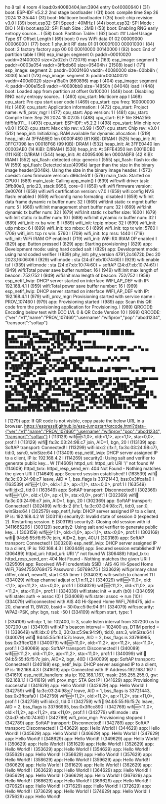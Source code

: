 ho 8 tail 4 room 4
load:0x40080404,len:3904
entry 0x40080640
I (31) boot: ESP-IDF v5.2.2 2nd stage bootloader
I (31) boot: compile time Sep 26 2024 13:35:44
I (31) boot: Multicore bootloader
I (35) boot: chip revision: v3.0
I (39) boot.esp32: SPI Speed      : 40MHz
I (44) boot.esp32: SPI Mode       : DIO
I (48) boot.esp32: SPI Flash Size : 2MB
I (53) boot: Enabling RNG early entropy source...
I (58) boot: Partition Table:
I (62) boot: ## Label            Usage          Type ST Offset   Length
I (69) boot:  0 nvs              WiFi data        01 02 00009000 00006000
I (77) boot:  1 phy_init         RF data          01 01 0000f000 00001000
I (84) boot:  2 factory          factory app      00 00 00010000 00140000
I (92) boot: End of partition table
I (96) esp_image: segment 0: paddr=00010020 vaddr=3f400020 size=2a02ch (172076) map
I (163) esp_image: segment 1: paddr=0003a054 vaddr=3ffbdb60 size=05404h ( 21508) load
I (171) esp_image: segment 2: paddr=0003f460 vaddr=40080000 size=00bb8h (  3000) load
I (173) esp_image: segment 3: paddr=00040020 vaddr=400d0020 size=a15a0h (660896) map
I (404) esp_image: segment 4: paddr=000e15c8 vaddr=40080bb8 size=14850h ( 84048) load
I (448) boot: Loaded app from partition at offset 0x10000
I (448) boot: Disabling RNG early entropy source...
I (460) cpu_start: Multicore app
I (468) cpu_start: Pro cpu start user code
I (469) cpu_start: cpu freq: 160000000 Hz
I (469) cpu_start: Application information:
I (472) cpu_start: Project name:     wifi_prov_mgr
I (477) cpu_start: App version:      1
I (481) cpu_start: Compile time:     Sep 26 2024 15:02:05
I (488) cpu_start: ELF file SHA256:  fdf5fa911...
I (493) cpu_start: ESP-IDF:          v5.2.2
I (498) cpu_start: Min chip rev:     v0.0
I (502) cpu_start: Max chip rev:     v3.99
I (507) cpu_start: Chip rev:         v3.0
I (512) heap_init: Initializing. RAM available for dynamic allocation:
I (519) heap_init: At 3FFAE6E0 len 0000F480 (61 KiB): DRAM
I (525) heap_init: At 3FFC7098 len 00018F68 (99 KiB): DRAM
I (532) heap_init: At 3FFE0440 len 00003AE0 (14 KiB): D/IRAM
I (538) heap_init: At 3FFE4350 len 0001BCB0 (111 KiB): D/IRAM
I (544) heap_init: At 40095408 len 0000ABF8 (42 KiB): IRAM
I (552) spi_flash: detected chip: generic
I (555) spi_flash: flash io: dio
W (559) spi_flash: Detected size(4096k) larger than the size in the binary image header(2048k). Using the size in the binary image header.
I (573) coexist: coex firmware version: d96c1e51f
I (579) main_task: Started on CPU0
I (589) main_task: Calling app_main()
I (639) wifi:wifi driver task: 3ffb80e0, prio:23, stack:6656, core=0
I (659) wifi:wifi firmware version: 3e0076f
I (659) wifi:wifi certification version: v7.0
I (659) wifi:config NVS flash: enabled
I (659) wifi:config nano formating: disabled
I (659) wifi:Init data frame dynamic rx buffer num: 32
I (669) wifi:Init static rx mgmt buffer num: 5
I (669) wifi:Init management short buffer num: 32
I (669) wifi:Init dynamic tx buffer num: 32
I (679) wifi:Init static rx buffer size: 1600
I (679) wifi:Init static rx buffer num: 10
I (689) wifi:Init dynamic rx buffer num: 32
I (689) wifi_init: rx ba win: 6
I (689) wifi_init: tcpip mbox: 32
I (699) wifi_init: udp mbox: 6
I (699) wifi_init: tcp mbox: 6
I (699) wifi_init: tcp tx win: 5760
I (709) wifi_init: tcp rx win: 5760
I (709) wifi_init: tcp mss: 1440
I (719) wifi_init: WiFi IRAM OP enabled
I (719) wifi_init: WiFi RX IRAM OP enabled
I (829) app: Button pressed
I (829) app: Starting provisioning
I (829) app: Development mode: using hard coded salt
I (829) app: Development mode: using hard coded verifier
I (839) phy_init: phy_version 4791,2c4672b,Dec 20 2023,16:06:06
I (929) wifi:mode : sta (24:d7:eb:10:74:60)
I (929) wifi:enable tsf
I (939) wifi:mode : sta (24:d7:eb:10:74:60) + softAP (24:d7:eb:10:74:61)
I (949) wifi:Total power save buffer number: 16
I (949) wifi:Init max length of beacon: 752/752
I (949) wifi:Init max length of beacon: 752/752
I (959) esp_netif_lwip: DHCP server started on interface WIFI_AP_DEF with IP: 192.168.4.1
I (959) wifi:Total power save buffer number: 16
I (969) esp_netif_lwip: DHCP server started on interface WIFI_AP_DEF with IP: 192.168.4.1
I (979) wifi_prov_mgr: Provisioning started with service name : PROV_107460 
I (979) app: Provisioning started
I (989) app: Scan this QR code from the provisioning application for Provisioning.
I (989) QRCODE: Encoding below text with ECC LVL 0 & QR Code Version 10
I (999) QRCODE: {"ver":"v1","name":"PROV_107460","username":"wifiprov","pop":"abcd1234","transport":"softap"}

  █▀▀▀▀▀█ █  ▄▄ ▀▀█▄▄▄█▄▀▀▄▄▀▀  █▀▀▀▀▀█
  █ ███ █ ██▄ █▄█▄▀▀▀▀▄▀▀█▄▄ ▄█ █ ███ █   
  █ ▀▀▀ █ ▄██ ▀▀▀▀▀  ▄▀█▄▀ ▀█▀  █ ▀▀▀ █   
  ▀▀▀▀▀▀▀ ▀ █▄▀ ▀ █▄▀ ▀▄▀▄▀ ▀▄█ ▀▀▀▀▀▀▀
  █▀ ▄▀█▀ ▄▄▀ ▀▄ ▄ ▀█▀▄▀██▀▄ ▄▀▄ █▄▀▀▀▀   
  ▀ ▀█▄ ▀▄▀ █ ▄ ▀▀█▄  ▄▄▄▀▄ █▀▀██ ▀█▄█▄
  ▄▄▀▄▀▄▀▀█ █▀▄▄▄█▀██▀▀▀ ▄▀▄ ▄▀ ▀█▄▀█▄▀   
  ▀  ▀██▀   ▀█▀ ▄▀██▀▄▀▄██▀▀▄█▀█▄█ █▄
  ▄█ ▄█ ▀██▀▀ ▀▄ ▄ ▀█▀▀█ █▀▄▄▄▀██▀▄ ▀▀▀   
  ▄▄▀ ▄█▀ ▄ ▄ ▄  █▀▄ ▄ █▄▀█ █▀ █ █▄▀▄▄▄
  ██▀ █ ▀█ ▀▀▀▄▄█▄█▀ ▀▀▀ ▄ ▄ ▄▀██▀▄█▀█▀
  ▀█▄▀▄▀▀ ▀ ▄█▀▀ ▀██▀ ▀▄█▀ ▀ ███▄▀ █▄▄▄
  ▄▄▀█▄▄▀██ ▄ ▀  ▄█▀ ▀▀▀█▄█ ▄▄▀▀█▀▄▀▀ ▀
    ▄▄▀█▀▀█▄▀ ▄ █▀ ▄ ▄ ██▀ ▀▀█▄ █▄█▄█▀▄
  ▀▀▀ ▀ ▀▀▄██▀▄▀██▄▀▄▀██▀█▄▄▄▄█▀▀▀█ ▀▄
  █▀▀▀▀▀█ ▄▀▀█▀█▀███▄▄ ▄ ▀  ▄▄█ ▀ ██▄
  █ ███ █ ▀▀  ▀█▄▄██▄ ▄▀█▄█ ▄▄████▀▄██▄
  █ ▀▀▀ █ ▄▀▀ ▄ ▄▀▄▄▀▄ ████ █ ▄  ▀▄██▄
  ▀▀▀▀▀▀▀ ▀  ▀ ▀▀ ▀▀ ▀▀▀  ▀  ▀   ▀▀ ▀▀▀


I (1279) app: If QR code is not visible, copy paste the below URL in a browser.
https://espressif.github.io/esp-jumpstart/qrcode.html?data={"ver":"v1","name":"PROV_107460","username":"wifiprov","pop":"abcd1234","transport":"softap"}
I (113129) wifi:new:<1,0>, old:<1,1>, ap:<1,1>, sta:<0,0>, prof:1
I (113129) wifi:station: fa:3c:03:24:98:c7 join, AID=1, bgn, 20
I (113139) app: SoftAP transport: Connected!
I (113299) wifi:<ba-add>idx:2 (ifx:1, fa:3c:03:24:98:c7), tid:0, ssn:0, winSize:64
I (113409) esp_netif_lwip: DHCP server assigned IP to a client, IP is: 192.168.4.2
I (114269) security2: Using salt and verifier to generate public key...
W (114609) httpd_uri: httpd_uri: URI '/' not found
W (114609) httpd_txrx: httpd_resp_send_err: 404 Not Found - Nothing matches the given URI
I (114649) app: Secured session established!
I (163539) wifi:station: fa:3c:03:24:98:c7 leave, AID = 1, bss_flags is 33721443, bss:0x3ffcafa0
I (163539) wifi:new:<1,0>, old:<1,0>, ap:<1,1>, sta:<0,0>, prof:1
I (163549) wifi:<ba-del>idx:2, tid:0
I (163549) app: SoftAP transport: Disconnected!
I (302369) wifi:new:<1,0>, old:<1,0>, ap:<1,1>, sta:<0,0>, prof:1
I (302369) wifi:station: fa:3c:03:24:98:c7 join, AID=1, bgn, 20
I (302369) app: SoftAP transport: Connected!
I (302499) wifi:<ba-add>idx:2 (ifx:1, fa:3c:03:24:98:c7), tid:0, ssn:0, winSize:64
I (302579) esp_netif_lwip: DHCP server assigned IP to a client, IP is: 192.168.4.2
W (303119) security2: Invalid state of session 0 (expected 2). Restarting session.
E (303119) security2: Closing old session with id 3411665296
I (303129) security2: Using salt and verifier to generate public key...
I (303159) wifi:new:<1,1>, old:<1,0>, ap:<1,1>, sta:<0,0>, prof:1
I (303169) wifi:station: 94:b5:55:f6:f5:7c join, AID=2, bgn, 40U
I (303169) app: SoftAP transport: Connected!
I (303209) esp_netif_lwip: DHCP server assigned IP to a client, IP is: 192.168.4.3
I (303449) app: Secured session established!
W (306489) httpd_uri: httpd_uri: URI '/' not found
W (306489) httpd_txrx: httpd_resp_send_err: 404 Not Found - Nothing matches the given URI
I (329509) app: Received Wi-Fi credentials
        SSID     : AIS 4G Hi-Speed Home WiFi_76947550769475
        Password : 50769475
I (333629) wifi:primary chan differ, old=1, new=11, start CSA timer
I (334029) wifi:switch to channel 11
I (334029) wifi:ap channel adjust o:1,1 n:11,2
I (334029) wifi:new:<11,0>, old:<1,1>, ap:<11,2>, sta:<0,0>, prof:1
I (334029) wifi:new:<11,2>, old:<11,0>, ap:<11,2>, sta:<11,0>, prof:1
I (334039) wifi:state: init -> auth (b0)
I (334059) wifi:state: auth -> assoc (0)
I (334069) wifi:state: assoc -> run (10)
I (334079) wifi:connected with AIS 4G Hi-Speed Home WiFi_769475, aid = 20, channel 11, BW20, bssid = 30:0a:c5:9e:94:9f
I (334079) wifi:security: WPA2-PSK, phy: bgn, rssi: -50
I (334109) wifi:pm start, type: 1

I (334109) wifi:dp: 1, bi: 102400, li: 3, scale listen interval from 307200 us to 307200 us
I (334109) wifi:AP's beacon interval = 102400 us, DTIM period = 1
I (338649) wifi:<ba-add>idx:0 (ifx:0, 30:0a:c5:9e:94:9f), tid:0, ssn:3, winSize:64
I (340079) wifi:station: 94:b5:55:f6:f5:7c leave, AID = 2, bss_flags is 33786995, bss:0x3ffce128
I (340079) wifi:new:<11,0>, old:<11,2>, ap:<11,2>, sta:<11,0>, prof:1
I (340089) app: SoftAP transport: Disconnected!
I (340089) wifi:new:<11,2>, old:<11,0>, ap:<11,2>, sta:<11,0>, prof:1
I (340099) wifi:station: 94:b5:55:f6:f5:7c join, AID=2, bgn, 40D
I (340099) app: SoftAP transport: Connected!
I (340189) esp_netif_lwip: DHCP server assigned IP to a client, IP is: 192.168.4.3
I (341619) app: Connected with IP Address:192.168.1.167
I (341619) esp_netif_handlers: sta ip: 192.168.1.167, mask: 255.255.255.0, gw: 192.168.1.1
I (341619) wifi_prov_mgr: STA Got IP
I (341629) app: Provisioning successful
I (341629) app: Hello World!
I (342629) app: Hello World!
I (342759) wifi:station: fa:3c:03:24:98:c7 leave, AID = 1, bss_flags is 33721443, bss:0x3ffcafa0
I (342759) wifi:new:<11,2>, old:<11,2>, ap:<11,2>, sta:<11,0>, prof:1
I (342759) wifi:<ba-del>idx:2, tid:0
I (342759) wifi:station: 94:b5:55:f6:f5:7c leave, AID = 2, bss_flags is 33786995, bss:0x3ffcc890
I (342769) wifi:new:<11,0>, old:<11,2>, ap:<11,2>, sta:<11,0>, prof:1
I (342779) wifi:mode : sta (24:d7:eb:10:74:60)
I (342789) wifi_prov_mgr: Provisioning stopped
I (342789) app: SoftAP transport: Disconnected!
I (342789) app: SoftAP transport: Disconnected!
I (343629) app: Hello World!
I (344629) app: Hello World!
I (345629) app: Hello World!
I (346629) app: Hello World!
I (347629) app: Hello World!
I (348629) app: Hello World!
I (349629) app: Hello World!
I (350629) app: Hello World!
I (351629) app: Hello World!
I (352629) app: Hello World!
I (353629) app: Hello World!
I (354629) app: Hello World!
I (355629) app: Hello World!
I (356629) app: Hello World!
I (357629) app: Hello World!
I (358629) app: Hello World!
I (359629) app: Hello World!
I (360629) app: Hello World!
I (361629) app: Hello World!
I (362629) app: Hello World!
I (363629) app: Hello World!
I (364629) app: Hello World!
I (365629) app: Hello World!
I (366629) app: Hello World!
I (367629) app: Hello World!
I (368629) app: Hello World!
I (369629) app: Hello World!
I (370629) app: Hello World!
I (371629) app: Hello World!
I (372629) app: Hello World!
I (373629) app: Hello World!
I (374629) app: Hello World!
I (375629) app: Hello World!
